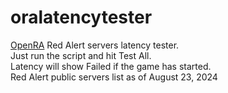 # oralatencytester
[OpenRA](https://github.com/OpenRA/OpenRA) Red Alert servers latency tester.<br/>
Just run the script and hit Test All.<br/>
Latency will show Failed if the game has started.<br/>
Red Alert public servers list as of August 23, 2024<br/>
